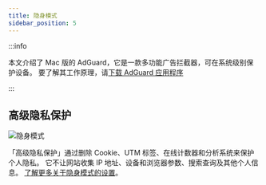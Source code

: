 ```yaml
---
title: 隐身模式
sidebar_position: 5
---
```


:::info

本文介绍了 Mac 版的 AdGuard，它是一款多功能广告拦截器，可在系统级别保护设备。 要了解其工作原理，请[下载 AdGuard 应用程序](https://agrd.io/download-kb-adblock)

:::

## 高级隐私保护

![隐身模式](https://cdn.adtidy.org/content/kb/ad_blocker/mac/stealth.png)

「高级隐私保护」通过删除 Cookie、UTM 标签、在线计数器和分析系统来保护个人隐私。 它不让网站收集 IP 地址、设备和浏览器参数、搜索查询及其他个人信息。 [了解更多关于隐身模式的设置](/general/stealth-mode)。
